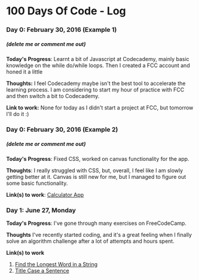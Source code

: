 # 100 Days Of Code - Log

### Day 0: February 30, 2016 (Example 1)
##### (delete me or comment me out)

**Today's Progress**: Learnt a bit of Javascript at Codecademy, mainly basic knowledge on the while do/while loops. Then I created a FCC account and honed it a little

**Thoughts:** I feel Codecademy maybe isn't the best tool to accelerate the learning process. I am considering to start my hour of practice with FCC and then switch a bit to Codecademy.

**Link to work:** None for today as I didn't start a project at FCC, but tomorrow I'll do it :)

### Day 0: February 30, 2016 (Example 2)
##### (delete me or comment me out)

**Today's Progress**: Fixed CSS, worked on canvas functionality for the app.

**Thoughts**: I really struggled with CSS, but, overall, I feel like I am slowly getting better at it. Canvas is still new for me, but I managed to figure out some basic functionality.

**Link(s) to work**: [Calculator App](http://www.example.com)


### Day 1: June 27, Monday

**Today's Progress**: I've gone through many exercises on FreeCodeCamp.

**Thoughts** I've recently started coding, and it's a great feeling when I finally solve an algorithm challenge after a lot of attempts and hours spent.

**Link(s) to work**
1. [Find the Longest Word in a String](https://www.freecodecamp.com/challenges/find-the-longest-word-in-a-string)
2. [Title Case a Sentence](https://www.freecodecamp.com/challenges/title-case-a-sentence)
